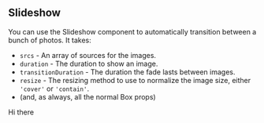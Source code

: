 

## Slideshow

You can use the Slideshow component to automatically transition between a bunch of photos. It takes:

- `srcs` - An array of sources for the images.
- `duration` - The duration to show an image.
- `transitionDuration` - The duration the fade lasts between images.
- `resize` - The resizing method to use to normalize the image size, either `'cover'` or `'contain'`.
- (and, as always, all the normal Box props)

<Canvas>
  <Story name="Slideshow">
    <Slideshow
      width={256}
      height={256}
      duration={5}
      srcs={['https://placekitten.com/256/256', 'https://picsum.photos/256/256']}
    >Hi there</Slideshow>
  </Story>
</Canvas>

